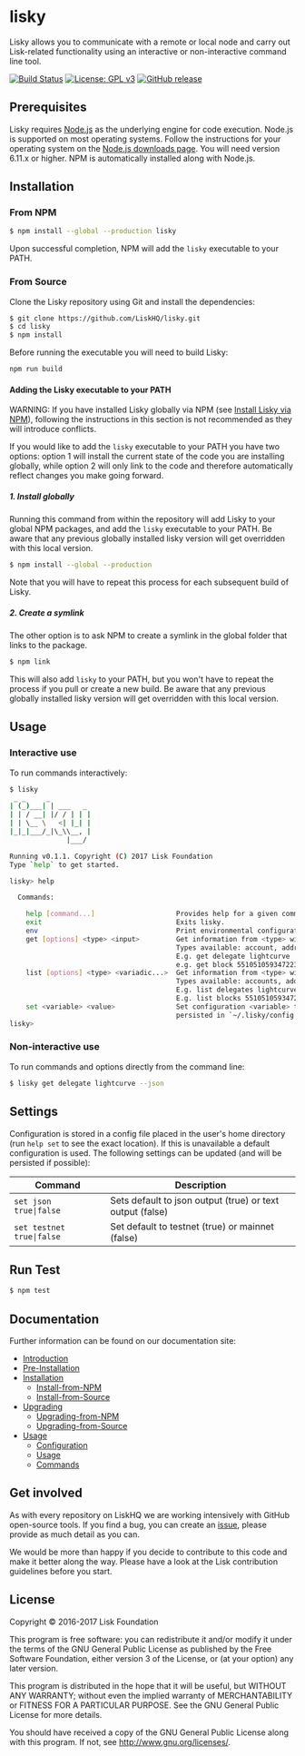 # lisky

Lisky allows you to communicate with a remote or local node and carry out Lisk-related functionality using an interactive or non-interactive command line tool.

[![Build Status](https://jenkins.lisk.io/buildStatus/icon?job=lisky/master)](https://jenkins.lisk.io/job/lisky/job/master/)
[![License: GPL v3](https://img.shields.io/badge/License-GPL%20v3-blue.svg)](http://www.gnu.org/licenses/gpl-3.0)
[![GitHub release](https://img.shields.io/badge/version-0.1.1-blue.svg)](#)

## Prerequisites

Lisky requires [Node.js](https://nodejs.org/) as the underlying engine for code execution. Node.js is supported on most operating systems. Follow the instructions for your operating system on the [Node.js downloads page](https://nodejs.org/en/download/). You will need version 6.11.x or higher. NPM is automatically installed along with Node.js.

## Installation

### From NPM

```sh
$ npm install --global --production lisky
```

Upon successful completion, NPM will add the `lisky` executable to your PATH.

### From Source

Clone the Lisky repository using Git and install the dependencies:

```sh
$ git clone https://github.com/LiskHQ/lisky.git
$ cd lisky
$ npm install
```
Before running the executable you will need to build Lisky:

```sh
npm run build
```

#### Adding the Lisky executable to your PATH

WARNING: If you have installed Lisky globally via NPM (see [Install Lisky via NPM](docs:lisky-installation-npm)), following the instructions in this section is not recommended as they will introduce conflicts.

If you would like to add the `lisky` executable to your PATH you have two options: option 1 will install the current state of the code you are installing globally, while option 2 will only link to the code and therefore automatically reflect changes you make going forward.

##### 1. Install globally

Running this command from within the repository will add Lisky to your global NPM packages, and add the `lisky` executable to your PATH. Be aware that any previous globally installed lisky version will get overridden with this local version.

```sh
$ npm install --global --production
```

Note that you will have to repeat this process for each subsequent build of Lisky.

##### 2. Create a symlink

The other option is to ask NPM to create a symlink in the global folder that links to the package.

```sh
$ npm link
```

This will also add `lisky` to your PATH, but you won't have to repeat the process if you pull or create a new build. Be aware that any previous globally installed lisky version will get overridden with this local version.


## Usage

### Interactive use

To run commands interactively:

```sh
$ lisky
 _ _     _
| (_)___| | ___   _
| | / __| |/ / | | |
| | \__ \   <| |_| |
|_|_|___/_|\_\\__, |
              |___/

Running v0.1.1. Copyright (C) 2017 Lisk Foundation
Type `help` to get started.

lisky> help

  Commands:

    help [command...]                    Provides help for a given command.
    exit                                 Exits lisky.
    env                                  Print environmental configuration
    get [options] <type> <input>         Get information from <type> with parameter <input>.
                                         Types available: account, address, block, delegate, transaction
                                         E.g. get delegate lightcurve
                                         e.g. get block 5510510593472232540
    list [options] <type> <variadic...>  Get information from <type> with parameters <input, input, ...>.
                                         Types available: accounts, addresses, blocks, delegates, transactions
                                         E.g. list delegates lightcurve tosch
                                         E.g. list blocks 5510510593472232540 16450842638530591789
    set <variable> <value>               Set configuration <variable> to <value>. Configuration is
                                         persisted in `~/.lisky/config.json`.
lisky>
```

### Non-interactive use

To run commands and options directly from the command line:

```sh
$ lisky get delegate lightcurve --json
```

## Settings

Configuration is stored in a config file placed in the user's home directory (run `help set` to see the exact location). If this is unavailable a default configuration is used. The following settings can be updated (and will be persisted if possible):

| Command | Description |
| --- | --- |
| <code>set json true&#124;false</code> | Sets default to json output (true) or text output (false) |
| <code>set testnet true&#124;false</code> | Set default to testnet (true) or mainnet (false) |

## Run Test

```sh
$ npm test
```

## Documentation

Further information can be found on our documentation site:

- [Introduction](https://docs.lisk.io/v1.3/docs/lisky-introduction)
- [Pre-Installation](https://docs.lisk.io/v1.3/docs/lisky-pre-installation)
- [Installation](https://docs.lisk.io/v1.3/docs/lisky-installation)
    - [Install-from-NPM](https://docs.lisk.io/v1.3/docs/lisky-installation-npm)
    - [Install-from-Source](https://docs.lisk.io/v1.3/docs/lisky-installation-source)
- [Upgrading](https://docs.lisk.io/v1.3/docs/lisky-upgrading)
    - [Upgrading-from-NPM](https://docs.lisk.io/v1.3/docs/lisky-upgrading-npm)
    - [Upgrading-from-Source](https://docs.lisk.io/v1.3/docs/lisky-upgrading-source)
- [Usage](https://docs.lisk.io/v1.3/docs/lisky-usage)
    - [Configuration](https://docs.lisk.io/v1.3/docs/lisky-usage-configuration)
    - [Usage](https://docs.lisk.io/v1.3/docs/lisky-usage-interactive-and-noninteractive)
    - [Commands](https://docs.lisk.io/v1.3/docs/lisky-usage-commands)

## Get involved

As with every repository on LiskHQ we are working intensively with GitHub open-source tools.
If you find a bug, you can create an [issue](https://github.com/LiskHQ/lisky/issues), please provide as much detail as you can.

We would be more than happy if you decide to contribute to this code and make it better along the way. Please have a look at the Lisk contribution guidelines before you start.

## License

Copyright © 2016-2017 Lisk Foundation

This program is free software: you can redistribute it and/or modify it under the terms of the GNU General Public License as published by the Free Software Foundation, either version 3 of the License, or (at your option) any later version.

This program is distributed in the hope that it will be useful, but WITHOUT ANY WARRANTY; without even the implied warranty of MERCHANTABILITY or FITNESS FOR A PARTICULAR PURPOSE. See the GNU General Public License for more details.

You should have received a copy of the GNU General Public License along with this program. If not, see http://www.gnu.org/licenses/.
